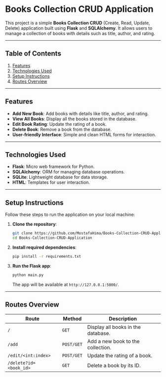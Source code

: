 # Books Collection CRUD Application

This project is a simple **Books Collection CRUD** (Create, Read, Update, Delete) application built using **Flask** and **SQLAlchemy**. It allows users to manage a collection of books with details such as title, author, and rating.

---

## Table of Contents
1. [Features](#features)
2. [Technologies Used](#technologies-used)
3. [Setup Instructions](#setup-instructions)
4. [Routes Overview](#routes-overview)

---

## Features
- **Add New Book**: Add books with details like title, author, and rating.
- **View All Books**: Display all the books stored in the database.
- **Edit Book Rating**: Update the rating of a book.
- **Delete Book**: Remove a book from the database.
- **User-friendly Interface**: Simple and clean HTML forms for interaction.

---

## Technologies Used
- **Flask**: Micro web framework for Python.
- **SQLAlchemy**: ORM for managing database operations.
- **SQLite**: Lightweight database for data storage.
- **HTML**: Templates for user interaction.

---

## Setup Instructions
Follow these steps to run the application on your local machine:

1. **Clone the repository**:
   ```bash
   git clone https://github.com/MostafaHima/Books-Collection-CRUD-Application.git
   cd Books-Collection-CRUD-Application
   ```

2. **Install required dependencies**:
   ```bash
   pip install -r requirements.txt
   ```

3. **Run the Flask app**:
   ```bash
   python main.py
   ```
   The app will be available at `http://127.0.0.1:5000/`.

---

## Routes Overview

| **Route**               | **Method** | **Description**                   |
|-------------------------|------------|-----------------------------------|
| `/`                     | `GET`      | Display all books in the database.|
| `/add`                  | `POST/GET` | Add a new book to the collection. |
| `/edit/<int:index>`     | `POST/GET` | Update the rating of a book.      |
| `/delete?id=<book_id>`  | `GET`      | Delete a book by its ID.          |



